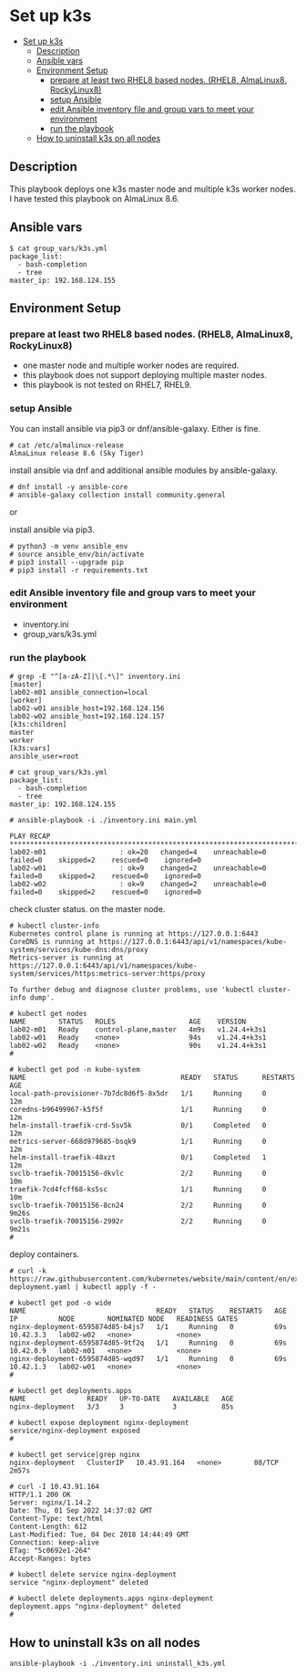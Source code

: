 # Set up k3s

- [Set up k3s](#set-up-k3s)
  - [Description](#description)
  - [Ansible vars](#ansible-vars)
  - [Environment Setup](#environment-setup)
    - [prepare at least two RHEL8 based nodes. (RHEL8, AlmaLinux8, RockyLinux8)](#prepare-at-least-two-rhel8-based-nodes-rhel8-almalinux8-rockylinux8)
    - [setup Ansible](#setup-ansible)
    - [edit Ansible inventory file and group vars to meet your environment](#edit-ansible-inventory-file-and-group-vars-to-meet-your-environment)
    - [run the playbook](#run-the-playbook)
  - [How to uninstall k3s on all nodes](#how-to-uninstall-k3s-on-all-nodes)

## Description

This playbook deploys one k3s master node and multiple k3s worker nodes.
I have tested this playbook on AlmaLinux 8.6.

## Ansible vars

```text
$ cat group_vars/k3s.yml 
package_list:
  - bash-completion
  - tree
master_ip: 192.168.124.155
```

## Environment Setup

### prepare at least two RHEL8 based nodes. (RHEL8, AlmaLinux8, RockyLinux8)

- one master node and multiple worker nodes are required.
- this playbook does not support deploying multiple master nodes.
- this playbook is not tested on RHEL7, RHEL9.

### setup Ansible

You can install ansible via pip3 or dnf/ansible-galaxy.
Either is fine.

```text
# cat /etc/almalinux-release
AlmaLinux release 8.6 (Sky Tiger)
```

install ansible via dnf and additional ansible modules by ansible-galaxy.
```text
# dnf install -y ansible-core
# ansible-galaxy collection install community.general
```

or

install ansible via pip3.
```text
# python3 -m venv ansible_env
# source ansible_env/bin/activate
# pip3 install --upgrade pip
# pip3 install -r requirements.txt 
```

### edit Ansible inventory file and group vars to meet your environment

- inventory.ini
- group_vars/k3s.yml

### run the playbook


```
# grep -E "^[a-zA-Z]|\[.*\]" inventory.ini 
[master]
lab02-m01 ansible_connection=local
[worker]
lab02-w01 ansible_host=192.168.124.156
lab02-w02 ansible_host=192.168.124.157
[k3s:children]
master
worker
[k3s:vars]
ansible_user=root
```

```text
# cat group_vars/k3s.yml 
package_list:
  - bash-completion
  - tree
master_ip: 192.168.124.155
```

```text
# ansible-playbook -i ./inventory.ini main.yml 

PLAY RECAP ************************************************************************************************************************************************************************
lab02-m01                  : ok=20   changed=4    unreachable=0    failed=0    skipped=2    rescued=0    ignored=0   
lab02-w01                  : ok=9    changed=2    unreachable=0    failed=0    skipped=2    rescued=0    ignored=0   
lab02-w02                  : ok=9    changed=2    unreachable=0    failed=0    skipped=2    rescued=0    ignored=0   
```

check cluster status.
on the master node.
```text
# kubectl cluster-info 
Kubernetes control plane is running at https://127.0.0.1:6443
CoreDNS is running at https://127.0.0.1:6443/api/v1/namespaces/kube-system/services/kube-dns:dns/proxy
Metrics-server is running at https://127.0.0.1:6443/api/v1/namespaces/kube-system/services/https:metrics-server:https/proxy

To further debug and diagnose cluster problems, use 'kubectl cluster-info dump'.

# kubectl get nodes
NAME        STATUS   ROLES                  AGE    VERSION
lab02-m01   Ready    control-plane,master   4m9s   v1.24.4+k3s1
lab02-w01   Ready    <none>                 94s    v1.24.4+k3s1
lab02-w02   Ready    <none>                 90s    v1.24.4+k3s1
#

# kubectl get pod -n kube-system 
NAME                                      READY   STATUS      RESTARTS   AGE
local-path-provisioner-7b7dc8d6f5-8x5dr   1/1     Running     0          12m
coredns-b96499967-k5f5f                   1/1     Running     0          12m
helm-install-traefik-crd-5sv5k            0/1     Completed   0          12m
metrics-server-668d979685-bsqk9           1/1     Running     0          12m
helm-install-traefik-48xzt                0/1     Completed   1          12m
svclb-traefik-70015156-dkvlc              2/2     Running     0          10m
traefik-7cd4fcff68-ks5sc                  1/1     Running     0          10m
svclb-traefik-70015156-8cn24              2/2     Running     0          9m26s
svclb-traefik-70015156-2992r              2/2     Running     0          9m21s
#
```

deploy containers.
```text
# curl -k https://raw.githubusercontent.com/kubernetes/website/main/content/en/examples/controllers/nginx-deployment.yaml | kubectl apply -f -

# kubectl get pod -o wide 
NAME                                READY   STATUS    RESTARTS   AGE   IP          NODE        NOMINATED NODE   READINESS GATES
nginx-deployment-6595874d85-b4js7   1/1     Running   0          69s   10.42.3.3   lab02-w02   <none>           <none>
nginx-deployment-6595874d85-9tf2q   1/1     Running   0          69s   10.42.0.9   lab02-m01   <none>           <none>
nginx-deployment-6595874d85-wqd97   1/1     Running   0          69s   10.42.1.3   lab02-w01   <none>           <none>
# 

# kubectl get deployments.apps 
NAME               READY   UP-TO-DATE   AVAILABLE   AGE
nginx-deployment   3/3     3            3           85s

# kubectl expose deployment nginx-deployment 
service/nginx-deployment exposed
# 

# kubectl get service|grep nginx
nginx-deployment   ClusterIP   10.43.91.164   <none>        80/TCP    2m57s

# curl -I 10.43.91.164
HTTP/1.1 200 OK
Server: nginx/1.14.2
Date: Thu, 01 Sep 2022 14:37:02 GMT
Content-Type: text/html
Content-Length: 612
Last-Modified: Tue, 04 Dec 2018 14:44:49 GMT
Connection: keep-alive
ETag: "5c0692e1-264"
Accept-Ranges: bytes

# kubectl delete service nginx-deployment 
service "nginx-deployment" deleted

# kubectl delete deployments.apps nginx-deployment 
deployment.apps "nginx-deployment" deleted
# 
```

## How to uninstall k3s on all nodes

```
ansible-playbook -i ./inventory.ini uninstall_k3s.yml
```
